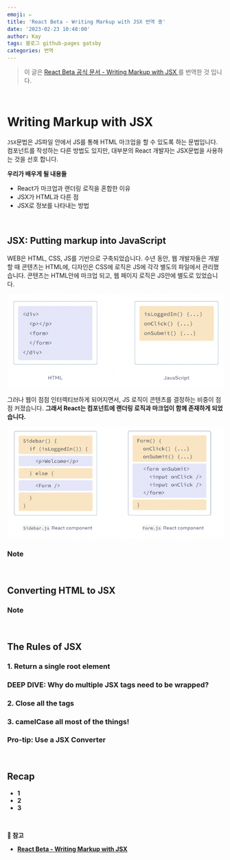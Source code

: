 ```yaml
---
emoji: ✏️
title: 'React Beta - Writing Markup with JSX 번역 중'
date: '2023-02-23 10:48:00'
author: Kay
tags: 블로그 github-pages gatsby
categories: 번역
---
```


> 이 글은 [React Beta 공식 문서 - Writing Markup with JSX
](https://beta.reactjs.org/learn/writing-markup-with-jsx)를 번역한 것 입니다.

<br>

# Writing Markup with JSX
`JSX`문법은 JS파일 안에서 JS를 통해 HTML 마크업을 할 수 있도록 하는 문법입니다.
컴포넌트를 작성하는 다른 방법도 있지만, 대부분의 React 개발자는 JSX문법을 사용하는 것을 선호 합니다.

<b>우리가 배우게 될 내용들</b>
- React가 마크업과 랜더링 로직을 혼합한 이유
- JSX가 HTML과 다른 점
- JSX로 정보를 나타내는 방법

<br>

## JSX: Putting markup into JavaScript
WEB은 HTML, CSS, JS를 기반으로 구축되었습니다. 수년 동안, 웹 개발자들은 개발 할 때 콘텐츠는 HTML에, 디자인은 CSS에 로직은 JS에 각각 별도의 파일에서 관리했습니다.
콘텐츠는 HTML안에 마크업 되고, 웹 페이지 로직은 JS안에 별도로 있었습니다.

![HTML과 JS](1.png)

그러나 웹이 점점 인터렉티브하게 되어지면서, JS 로직이 콘텐츠를 결정하는 비중이 점점 커졌습니다.
<b>그래서 React는 컴포넌트에 랜더링 로직과 마크업이 함께 존재하게 되었습니다.<b/>

![React Component](2.png)

### Note

<br/>

## Converting HTML to JSX

### Note

<br/>

## The Rules of JSX

### 1. Return a single root element

### DEEP DIVE: Why do multiple JSX tags need to be wrapped?

### 2. Close all the tags

### 3. camelCase all most of the things!

### Pro-tip: Use a JSX Converter

<br/>

## Recap
- 1
- 2
- 3

<br/>

<b>📕 참고</b>
- [React Beta - Writing Markup with JSX
  ](https://beta.reactjs.org/learn/writing-markup-with-jsx)

```toc
```
